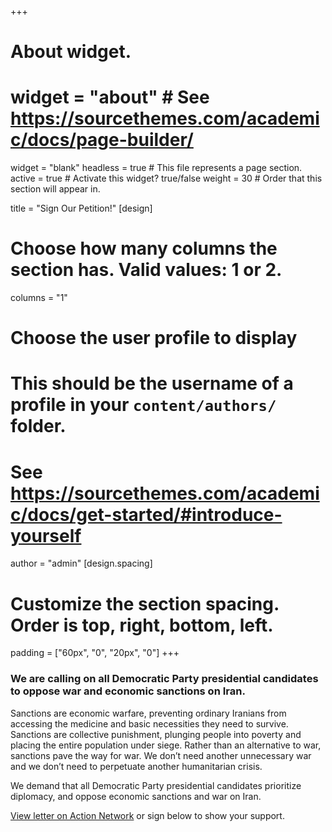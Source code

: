+++
# About widget.
# widget = "about"  # See https://sourcethemes.com/academic/docs/page-builder/
widget = "blank"
headless = true  # This file represents a page section.
active = true  # Activate this widget? true/false
weight = 30  # Order that this section will appear in.

title = "Sign Our Petition!"
[design]
  # Choose how many columns the section has. Valid values: 1 or 2.
  columns = "1"

# Choose the user profile to display
# This should be the username of a profile in your `content/authors/` folder.
# See https://sourcethemes.com/academic/docs/get-started/#introduce-yourself
author = "admin"
[design.spacing]
  # Customize the section spacing. Order is top, right, bottom, left.
  padding = ["60px", "0", "20px", "0"]
+++
### **We are calling on all Democratic Party presidential candidates to oppose war and economic sanctions on Iran.**

Sanctions are economic warfare, preventing ordinary Iranians from accessing the medicine and basic necessities they need to survive. Sanctions are collective punishment, plunging people into poverty and placing the entire population under siege. Rather than an alternative to war, sanctions pave the way for war. We don’t need another unnecessary war and we don’t need to perpetuate another humanitarian crisis.

We demand that all Democratic Party presidential candidates prioritize diplomacy, and oppose economic sanctions and war on Iran.

[View letter on Action Network](https://actionnetwork.org/petitions/oppose-war-and-economic-sanctions-on-iran?source=direct_link&) or sign below to show your support.

<link href='https://actionnetwork.org/css/style-embed-v3.css' rel='stylesheet' type='text/css' /><script src='https://actionnetwork.org/widgets/v3/petition/oppose-war-and-economic-sanctions-on-iran?format=js&source=widget'></script><div id='can-petition-area-oppose-war-and-economic-sanctions-on-iran' style='width: 100%'><!-- this div is the target for our HTML insertion --></div>

